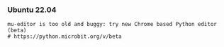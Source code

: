 
### Ubuntu 22.04

	mu-editor is too old and buggy: try new Chrome based Python editor (beta)
	# https://python.microbit.org/v/beta
	
